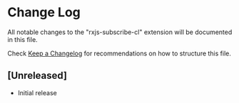 # Change Log

All notable changes to the "rxjs-subscribe-cl" extension will be documented in this file.

Check [Keep a Changelog](http://keepachangelog.com/) for recommendations on how to structure this file.

## [Unreleased]

- Initial release